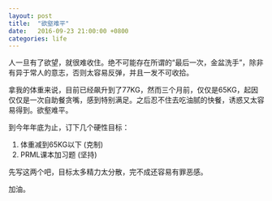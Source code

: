 ```yaml
---
layout: post
title:  "欲壑难平"
date:   2016-09-23 21:00:00 +0800
categories: life
---
```


人一旦有了欲望，就很难收住。绝不可能存在所谓的“最后一次，金盆洗手”，除非有异于常人的意志，否则太容易反弹，并且一发不可收拾。

拿我的体重来说，目前已经飙升到了77KG，然而三个月前，仅仅是65KG，起因仅仅是一次自助餐贪嘴，感到特别满足。之后忍不住去吃油腻的快餐，诱惑又太容易得到。欲壑难平。

到今年年底为止，订下几个硬性目标：

1. 体重减到65KG以下 (克制)
2. PRML课本加习题 (坚持)

先写这两个吧，目标太多精力太分散，完不成还容易有罪恶感。

加油。